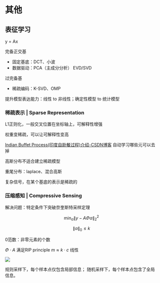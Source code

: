 # 其他
## 表征学习
y = Ax

完备正交基
- 固定基底：DCT、小波
- 数据驱动：PCA（主成分分析） EVD/SVD

过完备基
- 稀疏编码：K-SVD、OMP

提升模型表达能力：线性 to 非线性；确定性模型 to 统计模型


### 稀疏表示 | Sparse Representation

L1正则化，一般交叉位置在坐标轴上，可解释性增强


权重变稀疏，可以让可解释性变高

[Indian Buffet Process(印度自助餐过程)介绍-CSDN博客](https://blog.csdn.net/qy20115549/article/details/78532939)
自动学习哪些元可以去掉

高斯分布不适合建立稀疏模型

重尾分布：laplace、混合高斯

复杂信号，在某个基底的表示是稀疏的

### 压缩感知 | Compressive Sensing
解决问题：特定条件下突破奈奎斯特采样定理

$$
\min_{\alpha} \| y - A \Phi \alpha \|_2^2
$$

$$
\| \alpha \|_0 \leq k
$$

0范数：非零元素的个数

$\Phi \cdot A$ 满足RIP principle
$m \approx k \cdot c$ 线性 


![](https://philfan-pic.oss-cn-beijing.aliyuncs.com/img/20241017153420.png)

规则采样下，每个样本点仅包含局部信息；
随机采样下，每个样本点包含了全局信息。

